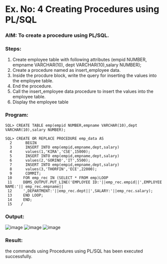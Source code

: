 # Ex. No: 4 Creating Procedures using PL/SQL

### AIM: To create a procedure using PL/SQL.

### Steps:
1. Create employee table with following attributes (empid NUMBER, empname VARCHAR(10), dept VARCHAR(10),salary NUMBER);
2. Create a procedure named as insert_employee data.
3. Inside the procdure block, write the query for inserting the values into the employee table.
4. End the procedure.
5. Call the insert_employee data procedure to insert the values into the employee table.
6. Display the employee table

### Program:
```SQL> CREATE TABLE emp(empid NUMBER,empname VARCHAR(10),dept VARCHAR(10),salary NUMBER);```

```
SQL> CREATE OR REPLACE PROCEDURE emp_data AS
  2      BEGIN
  3      INSERT INTO emp(empid,empname,dept,salary)
  4      values(1,'KIRA','CSE',15000);
  5      INSERT INTO emp(empid,empname,dept,salary)
  6      values(2,'GORINO','IT',5500);
  7      INSERT INTO emp(empid,empname,dept,salary)
  8      values(3,'THORFIN','ECE',22000);
  9      COMMIT;
 10     FOR emp_rec IN (SELECT * FROM emp)LOOP
 11     DBMS_OUTPUT.PUT_LINE('EMPLOYEE ID:'||emp_rec.empid||',EMPLOYEE NAME:'|| emp_rec.empname||
 12     ',DEPARTMENT:'||emp_rec.dept||',SALARY:'||emp_rec.salary);
 13     END LOOP;
 14     END;
 15    /
```
### Output:
![image](https://github.com/aadhithya15/Ex-No-4-Creating-Procedures-using-PL-SQL/assets/121165812/dd98573e-34c5-411a-bacb-9aa424109025)
![image](https://github.com/aadhithya15/Ex-No-4-Creating-Procedures-using-PL-SQL/assets/121165812/07d36498-2f17-4efb-a573-b5677d43c318)
![image](https://github.com/aadhithya15/Ex-No-4-Creating-Procedures-using-PL-SQL/assets/121165812/8d28bcc3-6974-4015-9910-f9e04e335011)

### Result:
the commands using Procedures using PL/SQL has been executed successfully.
